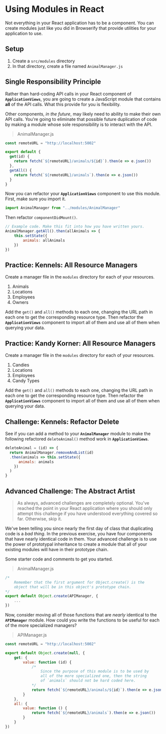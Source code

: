 # Using Modules in React

Not everything in your React application has to be a component. You can create modules just like you did in Browserify that provide utilities for your application to use.

## Setup

1. Create a `src/modules` directory
1. In that directory, create a file named `AnimalManager.js`

## Single Responsibility Principle

Rather than hard-coding API calls in your React component of **`ApplicationViews`**, you are going to create a JavaScript module that contains **all** of the API calls. What this provide for you is flexibility.

Other components, _in the future_, may likely need to ability to make their own API calls. You're going to eliminate that possible future duplication of code by making a module whose sole responsibility is to interact with the API.

> AnimalManager.js

```js
const remoteURL = "http://localhost:5002"

export default {
  get(id) {
    return fetch(`${remoteURL}/animals/${id}`).then(e => e.json())
  },
  getAll() {
    return fetch(`${remoteURL}/animals`).then(e => e.json())
  }
}
```

Now you can refactor your **`ApplicationViews`** component to use this module. First, make sure you import it.

```js
import AnimalManager from "../modules/AnimalManager"
```

Then refactor `componentDidMount()`.

```js
// Example code. Make this fit into how you have written yours.
AnimalManager.getAll().then(allAnimals => {
    this.setState({
        animals: allAnimals
    })
})
```

## Practice: Kennels: All Resource Managers

Create a manager file in the `modules` directory for each of your resources.

1. Animals
1. Locations
1. Employees
1. Owners

Add the `get()` and `all()` methods to each one, changing the URL path in each one to get the corresponding resource type. Then refactor the **`ApplicationViews`** component to import all of them and use all of them when querying your data.

## Practice: Kandy Korner: All Resource Managers

Create a manager file in the `modules` directory for each of your resources.

1. Candies
1. Locations
1. Employees
1. Candy Types

Add the `get()` and `all()` methods to each one, changing the URL path in each one to get the corresponding resource type. Then refactor the **`ApplicationViews`** component to import all of them and use all of them when querying your data.

## Challenge: Kennels: Refactor Delete

See if you can add a method to your **`AnimalManager`** module to make the following refactored `deleteAnimal()` method work in **`ApplicationViews`**.

```js
deleteAnimal = (id) => {
  return AnimalManager.removeAndList(id)
  .then(animals => this.setState({
      animals: animals
    })
  )
}
```

## Advanced Challenge: The Abstract Artist

> As always, advanced challenges are completely optional. You've reached the point in your React application where you should only attempt this challenge if you have understood everything covered so far. Otherwise, skip it.

We've been telling you since nearly the first day of class that duplicating code is a _bad thing_. In the previous exercise, you have four components that have nearly identical code in them. Your advanced challenge is to use the power of prototypal inheritance to create a module that all of your existing modules will have in their prototype chain.

Some starter code and comments to get you started.

> AnimalManager.js

```js
/*
    Remember that the first argument for Object.create() is the
    object that will be in this object's prototype chain.
*/
export default Object.create(APIManager, {
    ...
})
```

Now, consider moving all of those functions that are _nearly_ identical to the **`APIManager`** module. How could you write the functions to be useful for each of the more specialized managers?

> APIManager.js

```js
const remoteURL = "http://localhost:5002"

export default Object.create(null, {
    get: {
        value: function (id) {
            /*
                Since the purpose of this module is to be used by
                all of the more specialized one, then the string
                of `animals` should not be hard coded here.
            */
            return fetch(`${remoteURL}/animals/${id}`).then(e => e.json())
        }
    },
    all: {
        value: function () {
            return fetch(`${remoteURL}/animals`).then(e => e.json())
        }
    }
})
```
